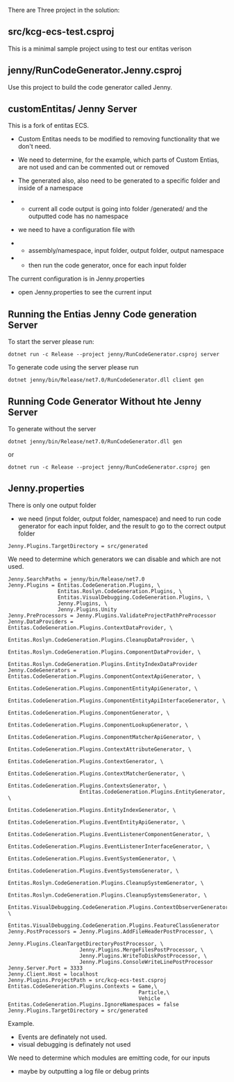 There are Three project in the solution:

## src/kcg-ecs-test.csproj
This is a minimal sample project using to test our entitas verison

## jenny/RunCodeGenerator.Jenny.csproj
Use this project to build the code generator called Jenny.

## customEntitas/ Jenny Server

This is a fork of entitas ECS.

- Custom Entitas needs to be modified to removing functionality that we don't need. 
- We need to determine, for the example, which parts of Custom Entias, are not used and can be commented out or removed
- The generated also, also need to be generated to a specific folder and inside of a namespace
- - current all code output is going into folder /generated/ and the outputted code has no namespace

- we need to have a configuration file with
- - assembly/namespace, input folder, output folder, output namespace
- - then run the code generator, once for each input folder

The current configuration is in Jenny.properties
- open Jenny.properties to see the current input

## Running the Entias Jenny Code generation Server

To start the server please run:

```
dotnet run -c Release --project jenny/RunCodeGenerator.csproj server
```

To generate code using the server please run

```
dotnet jenny/bin/Release/net7.0/RunCodeGenerator.dll client gen
```

## Running Code Generator Without hte Jenny Server

To generate without the server

```
dotnet jenny/bin/Release/net7.0/RunCodeGenerator.dll gen
```
or
```
dotnet run -c Release --project jenny/RunCodeGenerator.csproj gen
```

## Jenny.properties

There is only one output folder
- we need (input folder, output folder, namespace) and need to run code generator for each input folder, and the result to go to the correct output folder

```
Jenny.Plugins.TargetDirectory = src/generated
```

We need to determine which generators we can disable and which are not used.

```
Jenny.SearchPaths = jenny/bin/Release/net7.0
Jenny.Plugins = Entitas.CodeGeneration.Plugins, \
                Entitas.Roslyn.CodeGeneration.Plugins, \
                Entitas.VisualDebugging.CodeGeneration.Plugins, \
                Jenny.Plugins, \
                Jenny.Plugins.Unity
Jenny.PreProcessors = Jenny.Plugins.ValidateProjectPathPreProcessor
Jenny.DataProviders = Entitas.CodeGeneration.Plugins.ContextDataProvider, \
                      Entitas.Roslyn.CodeGeneration.Plugins.CleanupDataProvider, \
                      Entitas.Roslyn.CodeGeneration.Plugins.ComponentDataProvider, \
                      Entitas.Roslyn.CodeGeneration.Plugins.EntityIndexDataProvider
Jenny.CodeGenerators = Entitas.CodeGeneration.Plugins.ComponentContextApiGenerator, \
                       Entitas.CodeGeneration.Plugins.ComponentEntityApiGenerator, \
                       Entitas.CodeGeneration.Plugins.ComponentEntityApiInterfaceGenerator, \
                       Entitas.CodeGeneration.Plugins.ComponentGenerator, \
                       Entitas.CodeGeneration.Plugins.ComponentLookupGenerator, \
                       Entitas.CodeGeneration.Plugins.ComponentMatcherApiGenerator, \
                       Entitas.CodeGeneration.Plugins.ContextAttributeGenerator, \
                       Entitas.CodeGeneration.Plugins.ContextGenerator, \
                       Entitas.CodeGeneration.Plugins.ContextMatcherGenerator, \
                       Entitas.CodeGeneration.Plugins.ContextsGenerator, \
                       Entitas.CodeGeneration.Plugins.EntityGenerator, \
                       Entitas.CodeGeneration.Plugins.EntityIndexGenerator, \
                       Entitas.CodeGeneration.Plugins.EventEntityApiGenerator, \
                       Entitas.CodeGeneration.Plugins.EventListenerComponentGenerator, \
                       Entitas.CodeGeneration.Plugins.EventListenerInterfaceGenerator, \
                       Entitas.CodeGeneration.Plugins.EventSystemGenerator, \
                       Entitas.CodeGeneration.Plugins.EventSystemsGenerator, \
                       Entitas.Roslyn.CodeGeneration.Plugins.CleanupSystemGenerator, \
                       Entitas.Roslyn.CodeGeneration.Plugins.CleanupSystemsGenerator, \
                       Entitas.VisualDebugging.CodeGeneration.Plugins.ContextObserverGenerator, \
                       Entitas.VisualDebugging.CodeGeneration.Plugins.FeatureClassGenerator
Jenny.PostProcessors = Jenny.Plugins.AddFileHeaderPostProcessor, \
                       Jenny.Plugins.CleanTargetDirectoryPostProcessor, \
                       Jenny.Plugins.MergeFilesPostProcessor, \
                       Jenny.Plugins.WriteToDiskPostProcessor, \
                       Jenny.Plugins.ConsoleWriteLinePostProcessor
Jenny.Server.Port = 3333
Jenny.Client.Host = localhost
Jenny.Plugins.ProjectPath = src/kcg-ecs-test.csproj
Entitas.CodeGeneration.Plugins.Contexts = Game,\
                                          Particle,\
                                          Vehicle
Entitas.CodeGeneration.Plugins.IgnoreNamespaces = false
Jenny.Plugins.TargetDirectory = src/generated
```

Example.
- Events are definately not used.
- visual debugging is definately not used

We need to determine which modules are emitting code, for our inputs
- maybe by outputting a log file or debug prints
